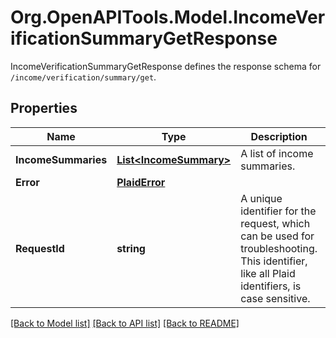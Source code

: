 # Org.OpenAPITools.Model.IncomeVerificationSummaryGetResponse
IncomeVerificationSummaryGetResponse defines the response schema for `/income/verification/summary/get`.

## Properties

Name | Type | Description | Notes
------------ | ------------- | ------------- | -------------
**IncomeSummaries** | [**List&lt;IncomeSummary&gt;**](IncomeSummary.md) | A list of income summaries. | 
**Error** | [**PlaidError**](PlaidError.md) |  | [optional] 
**RequestId** | **string** | A unique identifier for the request, which can be used for troubleshooting. This identifier, like all Plaid identifiers, is case sensitive. | 

[[Back to Model list]](../README.md#documentation-for-models) [[Back to API list]](../README.md#documentation-for-api-endpoints) [[Back to README]](../README.md)


